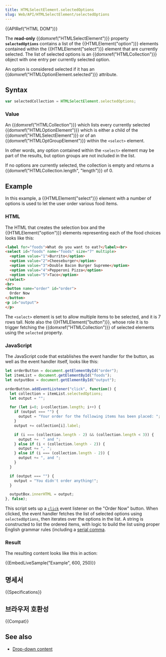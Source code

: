 ```yaml
---
title: HTMLSelectElement.selectedOptions
slug: Web/API/HTMLSelectElement/selectedOptions
---
```


{{APIRef("HTML DOM")}}

The **read-only** {{domxref("HTMLSelectElement")}} property **`selectedOptions`** contains a list of the {{HTMLElement("option")}} elements contained within the {{HTMLElement("select")}} element that are currently selected. The list of selected options is an {{domxref("HTMLCollection")}} object with one entry per currently selected option.

An option is considered selected if it has an {{domxref("HTMLOptionElement.selected")}} attribute.

## Syntax

```js
var selectedCollection = HTMLSelectElement.selectedOptions;
```

### Value

An {{domxref("HTMLCollection")}} which lists every currently selected {{domxref("HTMLOptionElement")}} which is either a child of the {{domxref("HTMLSelectElement")}} or of an {{domxref("HTMLOptGroupElement")}} within the `<select>` element.

In other words, any option contained within the `<select>` element may be part of the results, but option groups are not included in the list.

If no options are currently selected, the collection is empty and returns a {{domxref("HTMLCollection.length", "length")}} of 0.

## Example

In this example, a {{HTMLElement("select")}} element with a number of options is used to let the user order various food items.

### HTML

The HTML that creates the selection box and the {{HTMLElement("option")}} elements representing each of the food choices looks like this:

```html
<label for="foods">What do you want to eat?</label><br>
<select id="foods" name="foods" size="7" multiple>
  <option value="1">Burrito</option>
  <option value="2">Cheeseburger</option>
  <option value="3">Double Bacon Burger Supreme</option>
  <option value="4">Pepperoni Pizza</option>
  <option value="5">Taco</option>
</select>
<br>
<button name="order" id="order">
  Order Now
</button>
<p id="output">
</p>
```

The `<select>` element is set to allow multiple items to be selected, and it is 7 rows tall. Note also the {{HTMLElement("button")}}, whose role it is to trigger fetching the {{domxref("HTMLCollection")}} of selected elements using the `selected` property.

### JavaScript

The JavaScript code that establishes the event handler for the button, as well as the event handler itself, looks like this:

```js
let orderButton = document.getElementById("order");
let itemList = document.getElementById("foods");
let outputBox = document.getElementById("output");

orderButton.addEventListener("click", function() {
  let collection = itemList.selectedOptions;
  let output = "";

  for (let i=0; i<collection.length; i++) {
    if (output === "") {
      output = "Your order for the following items has been placed: ";
    }
    output += collection[i].label;

    if (i === (collection.length - 2) && (collection.length < 3)) {
      output +=  " and ";
    } else if (i < (collection.length - 2)) {
      output += ", ";
    } else if (i === (collection.length - 2)) {
      output += ", and ";
    }
  }

  if (output === "") {
    output = "You didn't order anything!";
  }

  outputBox.innerHTML = output;
}, false);
```

This script sets up a [`click`](/ko/docs/Web/API/Element/click_event) event listener on the "Order Now" button. When clicked, the event handler fetches the list of selected options using `selectedOptions`, then iterates over the options in the list. A string is constructed to list the ordered items, with logic to build the list using proper English grammar rules (including a [serial comma](https://en.wikipedia.org/wiki/Serial_comma).

### Result

The resulting content looks like this in action:

{{EmbedLiveSample("Example", 600, 250)}}

## 명세서

{{Specifications}}

## 브라우저 호환성

{{Compat}}

## See also

- [Drop-down content](/ko/docs/Learn/HTML/Forms/Other_form_controls#drop-down_controls)
